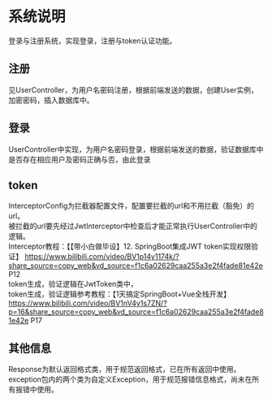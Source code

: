 # 系统说明
登录与注册系统，实现登录，注册与token认证功能。

## 注册
见UserController，为用户名密码注册，根据前端发送的数据，创建User实例，加密密码，插入数据库中。
## 登录
UserController中实现，为用户名密码登录，根据前端发送的数据，验证数据库中是否存在相应用户及密码正确与否，由此登录
## token
InterceptorConfig为拦截器配置文件，配置要拦截的url和不用拦截（豁免）的url。
<br>
被拦截的url要先经过JwtInterceptor中检查后才能正常执行UserController中的逻辑。
<br>
Interceptor教程：【【带小白做毕设】12. SpringBoot集成JWT token实现权限验证】 https://www.bilibili.com/video/BV1p14y1174k/?share_source=copy_web&vd_source=f1c6a02629caa255a3e2f4fade81e42e P12
<br>
token生成，验证逻辑在JwtToken类中，
<br>
token生成，验证逻辑参考教程：【1天搞定SpringBoot+Vue全栈开发】 https://www.bilibili.com/video/BV1nV4y1s7ZN/?p=16&share_source=copy_web&vd_source=f1c6a02629caa255a3e2f4fade81e42e P17

## 其他信息
Response为默认返回格式类，用于规范返回格式，已在所有返回中使用。
<br>
exception包内的两个类为自定义Exception，用于规范报错信息格式，尚未在所有报错中使用。